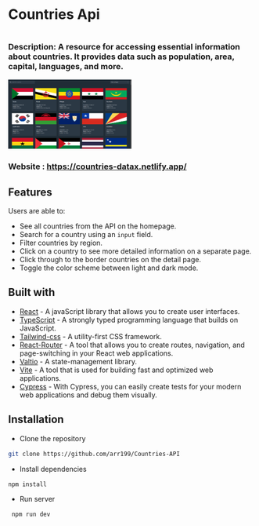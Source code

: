 <h1  >Countries Api <h1>

### Description: A resource for accessing essential information about countries. It provides data such as population, area, capital, languages, and more. ###

<img width="50%" src="./public/countries-data.png" width="128"/>

### Website : https://countries-datax.netlify.app/  ###
</hr>

## Features

 Users are able to: 
- See all countries from the API on the homepage.
- Search for a country using an `input` field.
- Filter countries by region.
- Click on a country to see more detailed information on a separate page.
- Click through to the border countries on the detail page.
- Toggle the color scheme between light and dark mode. 

## Built with

- [React](https://react.dev/) - A javaScript library that allows you to create user interfaces.
- [TypeScript](https://www.typescriptlang.org/) -  A strongly typed programming language that builds on JavaScript.
- [Tailwind-css](https://tailwindcss.com/) - A utility-first CSS framework.
- [React-Router](https://reactrouter.com/en/main) - A tool that allows you to create routes, navigation, and page-switching in your React web applications.
- [Valtio](https://valtio.pmnd.rs/) - A state-management library.
- [Vite](https://vitejs.dev/) - A tool that is used for building fast and optimized web applications. 
- [Cypress](https://www.cypress.io/) - With Cypress, you can easily create tests for your modern web applications and debug them visually. 


## Installation

- Clone the repository

```sh
git clone https://github.com/arr199/Countries-API
```

- Install dependencies

```sh
npm install
```

- Run server

```sh
 npm run dev
```

